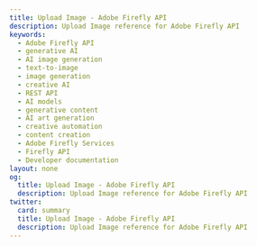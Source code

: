 ```yaml
---
title: Upload Image - Adobe Firefly API
description: Upload Image reference for Adobe Firefly API
keywords:
  - Adobe Firefly API
  - generative AI
  - AI image generation
  - text-to-image
  - image generation
  - creative AI
  - REST API
  - AI models
  - generative content
  - AI art generation
  - creative automation
  - content creation
  - Adobe Firefly Services
  - Firefly API
  - Developer documentation
layout: none
og:
  title: Upload Image - Adobe Firefly API
  description: Upload Image reference for Adobe Firefly API
twitter:
  card: summary
  title: Upload Image - Adobe Firefly API
  description: Upload Image reference for Adobe Firefly API
---
```


<RedoclyAPIBlock src="/firefly-services/docs/upload_image.json" width="600px" disableSidebar scrollYOffset={64} generateCodeSamples="languages: [{lang: 'curl'}]" />
